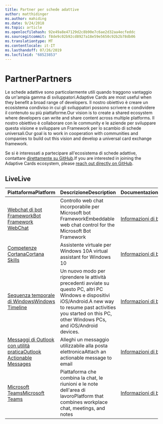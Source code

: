 ```yaml
---
title: Partner per schede adattive
author: matthidinger
ms.author: mahiding
ms.date: 9/24/2018
ms.topic: article
ms.openlocfilehash: 92e49a8e47129d2c8b90e7c6ae2d32aa4ecfeddc
ms.sourcegitcommit: f8de9c02b92cd8927a18e59e5650c92b2b78db06
ms.translationtype: MT
ms.contentlocale: it-IT
ms.lasthandoff: 07/26/2019
ms.locfileid: "68523853"
---
```

# <a name="partners"></a><span data-ttu-id="276ac-102">Partner</span><span class="sxs-lookup"><span data-stu-id="276ac-102">Partners</span></span> 

<span data-ttu-id="276ac-103">Le schede adattive sono particolarmente utili quando traggono vantaggio da un'ampia gamma di sviluppatori.</span><span class="sxs-lookup"><span data-stu-id="276ac-103">Adaptive Cards are most useful when they benefit a broad range of developers.</span></span> <span data-ttu-id="276ac-104">Il nostro obiettivo è creare un ecosistema condiviso in cui gli sviluppatori possono scrivere e condividere il contenuto su più piattaforme.</span><span class="sxs-lookup"><span data-stu-id="276ac-104">Our vision is to create a shared ecosystem where developers can write and share content across multiple platforms.</span></span> <span data-ttu-id="276ac-105">Il nostro obiettivo è collaborare con le community e le aziende per sviluppare questa visione e sviluppare un Framework per lo scambio di schede universali.</span><span class="sxs-lookup"><span data-stu-id="276ac-105">Our goal is to work in cooperation with communities and companies to build out this vision and develop a universal card exchange framework.</span></span>

<span data-ttu-id="276ac-106">Se si è interessati a partecipare all'ecosistema di schede adattive, contattare [direttamente su GitHub](https://github.com/Microsoft/AdaptiveCards).</span><span class="sxs-lookup"><span data-stu-id="276ac-106">If you are interested in joining the Adaptive Cards ecosystem, please [reach out directly on GitHub](https://github.com/Microsoft/AdaptiveCards).</span></span>

## <a name="live"></a><span data-ttu-id="276ac-107">Live</span><span class="sxs-lookup"><span data-stu-id="276ac-107">Live</span></span>

<span data-ttu-id="276ac-108">Piattaforma</span><span class="sxs-lookup"><span data-stu-id="276ac-108">Platform</span></span> | <span data-ttu-id="276ac-109">Descrizione</span><span class="sxs-lookup"><span data-stu-id="276ac-109">Description</span></span> | <span data-ttu-id="276ac-110">Documentazione</span><span class="sxs-lookup"><span data-stu-id="276ac-110">Documentation</span></span> | <span data-ttu-id="276ac-111">Version</span><span class="sxs-lookup"><span data-stu-id="276ac-111">Version</span></span>
---------|-------------|---------------|---------
[<span data-ttu-id="276ac-112">Webchat di bot Framework</span><span class="sxs-lookup"><span data-stu-id="276ac-112">Bot Framework WebChat</span></span>](https://github.com/Microsoft/BotFramework-WebChat)  | <span data-ttu-id="276ac-113">Controllo web chat incorporabile per Microsoft bot Framework</span><span class="sxs-lookup"><span data-stu-id="276ac-113">Embeddable web chat control for the Microsoft Bot Framework</span></span> | [<span data-ttu-id="276ac-114">Informazioni di base</span><span class="sxs-lookup"><span data-stu-id="276ac-114">Get Started</span></span>](https://docs.microsoft.com/en-us/adaptive-cards/get-started/bots) | <span data-ttu-id="276ac-115">1,2 (web chat 4,5)</span><span class="sxs-lookup"><span data-stu-id="276ac-115">1.2 (Web Chat 4.5)</span></span>
[<span data-ttu-id="276ac-116">Competenze Cortana</span><span class="sxs-lookup"><span data-stu-id="276ac-116">Cortana Skills</span></span>](https://docs.microsoft.com/en-us/cortana/skills/adaptive-cards) | <span data-ttu-id="276ac-117">Assistente virtuale per Windows 10</span><span class="sxs-lookup"><span data-stu-id="276ac-117">A virtual assistant for Windows 10</span></span> | [<span data-ttu-id="276ac-118">Informazioni di base</span><span class="sxs-lookup"><span data-stu-id="276ac-118">Get Started</span></span>](https://docs.microsoft.com/en-us/adaptive-cards/get-started/bots) | <span data-ttu-id="276ac-119">1.0</span><span class="sxs-lookup"><span data-stu-id="276ac-119">1.0</span></span>
[<span data-ttu-id="276ac-120">Sequenza temporale di Windows</span><span class="sxs-lookup"><span data-stu-id="276ac-120">Windows Timeline</span></span>](https://blogs.windows.com/windowsexperience/2017/12/19/announcing-windows-10-insider-preview-build-17063-pc/) | <span data-ttu-id="276ac-121">Un nuovo modo per riprendere le attività precedenti avviate su questo PC, altri PC Windows e dispositivi iOS/Android.</span><span class="sxs-lookup"><span data-stu-id="276ac-121">A new way to resume past activities you started on this PC, other Windows PCs, and iOS/Android devices.</span></span> | [<span data-ttu-id="276ac-122">Informazioni di base</span><span class="sxs-lookup"><span data-stu-id="276ac-122">Get Started</span></span>](https://docs.microsoft.com/en-us/adaptive-cards/get-started/windows) | <span data-ttu-id="276ac-123">1.0</span><span class="sxs-lookup"><span data-stu-id="276ac-123">1.0</span></span>
[<span data-ttu-id="276ac-124">Messaggi di Outlook con utilità pratica</span><span class="sxs-lookup"><span data-stu-id="276ac-124">Outlook Actionable Messages</span></span>](https://docs.microsoft.com/en-us/outlook/actionable-messages/)  | <span data-ttu-id="276ac-125">Alleghi un messaggio utilizzabile alla posta elettronica</span><span class="sxs-lookup"><span data-stu-id="276ac-125">Attach an actionable message to email</span></span> | [<span data-ttu-id="276ac-126">Informazioni di base</span><span class="sxs-lookup"><span data-stu-id="276ac-126">Get Started</span></span>](https://docs.microsoft.com/en-us/outlook/actionable-messages/) | <span data-ttu-id="276ac-127">1.0</span><span class="sxs-lookup"><span data-stu-id="276ac-127">1.0</span></span>
[<span data-ttu-id="276ac-128">Microsoft Teams</span><span class="sxs-lookup"><span data-stu-id="276ac-128">Microsoft Teams</span></span>](https://products.office.com/en-US/microsoft-teams/group-chat-software) | <span data-ttu-id="276ac-129">Piattaforma che combina la chat, le riunioni e le note dell'area di lavoro</span><span class="sxs-lookup"><span data-stu-id="276ac-129">Platform that combines workplace chat, meetings, and notes</span></span> | [<span data-ttu-id="276ac-130">Informazioni di base</span><span class="sxs-lookup"><span data-stu-id="276ac-130">Get Started</span></span>](https://docs.microsoft.com/en-us/microsoftteams/platform/concepts/cards/cards-reference#adaptive-card) | <span data-ttu-id="276ac-131">1.0</span><span class="sxs-lookup"><span data-stu-id="276ac-131">1.0</span></span>
